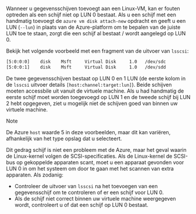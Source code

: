 Wanneer u gegevensschijven toevoegt aan een Linux-VM, kan er fouten optreden als een schijf niet op LUN 0 bestaat. Als u een schijf met een handmatig toevoegt de `azure vm disk attach-new` opdracht en geeft u een LUN (`--lun`) in plaats van de Azure-platform om te bepalen van de juiste LUN toe te staan, zorgt die een schijf al bestaat / wordt aangelegd op LUN 0. 

Bekijk het volgende voorbeeld met een fragment van de uitvoer van `lsscsi`:

```bash
[5:0:0:0]    disk    Msft     Virtual Disk     1.0   /dev/sdc 
[5:0:0:1]    disk    Msft     Virtual Disk     1.0   /dev/sdd 
```

De twee gegevensschijven bestaat op LUN 0 en 1 LUN (de eerste kolom in de `lsscsi` uitvoer details `[host:channel:target:lun]`). Beide schijven moeten accessbile uit vanuit de virtuele machine. Als u had handmatig de eerste schijf moet worden toegevoegd op LUN 1 en de tweede schijf bij LUN 2 hebt opgegeven, ziet u mogelijk niet de schijven goed van binnen uw virtuele machine.

> [!NOTE]
> De Azure `host` waarde 5 in deze voorbeelden, maar dit kan variëren, afhankelijk van het type opslag dat u selecteert.
> 
> 

Dit gedrag schijf is niet een probleem met de Azure, maar het geval waarin de Linux-kernel volgen de SCSI-specificaties. Als de Linux-kernel de SCSI-bus op gekoppelde apparaten scant, moet u een apparaat gevonden voor LUN 0 in om het systeem om door te gaan met het scannen van extra apparaten. Als zodanig:

* Controleer de uitvoer van `lsscsi` na het toevoegen van een gegevensschijf om te controleren of er een schijf voor LUN 0.
* Als de schijf niet correct binnen uw virtuele machine weergegeven wordt, controleert u of dat een schijf op LUN 0 bestaat.

